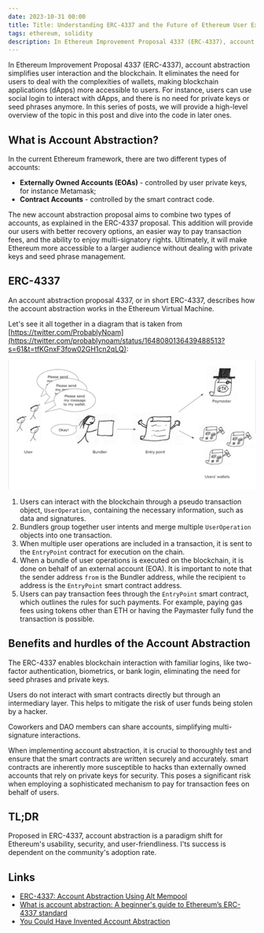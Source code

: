```yaml
---
date: 2023-10-31 00:00
title: Title: Understanding ERC-4337 and the Future of Ethereum User Experience: Account Abstraction
tags: ethereum, solidity
description: In Ethereum Improvement Proposal 4337 (ERC-4337), account abstraction simplifies user interaction and the blockchain. It eliminates the need for users to deal with the complexities of wallets, making blockchain applications (dApps) more accessible to users. For instance, users can use social login to interact with dApps, and there is no need for private keys or seed phrases anymore. In this series of posts, we will provide a high-level overview of the topic in this post and dive into the code in later ones.
---
```


In Ethereum Improvement Proposal 4337 (ERC-4337), account abstraction simplifies user interaction and the blockchain. It eliminates the need for users to deal with the complexities of wallets, making blockchain applications (dApps) more accessible to users. For instance, users can use social login to interact with dApps, and there is no need for private keys or seed phrases anymore. In this series of posts, we will provide a high-level overview of the topic in this post and dive into the code in later ones.

## What is Account Abstraction?

In the current Ethereum framework, there are two different types of accounts:

* **Externally Owned Accounts (EOAs)** - controlled by user private keys, for instance Metamask;
* **Contract Accounts** - controlled by the smart contract code.

The new account abstraction proposal aims to combine two types of accounts, as explained in the ERC-4337 proposal. This addition will provide our users with better recovery options, an easier way to pay transaction fees, and the ability to enjoy multi-signatory rights. Ultimately, it will make Ethereum more accessible to a larger audience without dealing with private keys and seed phrase management.

## ERC-4337

An account abstraction proposal 4337, or in short ERC-4337, describes how the account abstraction works in the Ethereum Virtual Machine.

Let's see it all together in a diagram that is taken from [https://twitter.com/ProbablyNoam](https://twitter.com/probablynoam/status/1648080136439488513?s=61&t=tfKGnxF3fow02GH1cn2qLQ):

![ERC-4337](/assets/account-abstraction/account-abstraction.png)

1. Users can interact with the blockchain through a pseudo transaction object, `UserOperation`, containing the necessary information, such as data and signatures.
2. Bundlers group together user intents and merge multiple `UserOperation` objects into one transaction.
3. When multiple user operations are included in a transaction, it is sent to the `EntryPoint` contract for execution on the chain.
4. When a bundle of user operations is executed on the blockchain, it is done on behalf of an external account (EOA). It is important to note that the sender address `from` is the Bundler address, while the recipient `to` address is the `EntryPoint` smart contract address.
5. Users can pay transaction fees through the `EntryPoint` smart contract, which outlines the rules for such payments. For example, paying gas fees using tokens other than ETH or having the Paymaster fully fund the transaction is possible.

## Benefits and hurdles of the Account Abstraction

The ERC-4337 enables blockchain interaction with familiar logins, like two-factor authentication, biometrics, or bank login, eliminating the need for seed phrases and private keys.

Users do not interact with smart contracts directly but through an intermediary layer. This helps to mitigate the risk of user funds being stolen by a hacker.

Coworkers and DAO members can share accounts, simplifying multi-signature interactions.

When implementing account abstraction, it is crucial to thoroughly test and ensure that the smart contracts are written securely and accurately. smart contracts are inherently more susceptible to hacks than externally owned accounts that rely on private keys for security. This poses a significant risk when employing a sophisticated mechanism to pay for transaction fees on behalf of users.

## TL;DR

Proposed in ERC-4337, account abstraction is a paradigm shift for Ethereum's usability, security, and user-friendliness. I'ts success is dependent on the community's adoption rate.

## Links

- [ERC-4337: Account Abstraction Using Alt Mempool](https://eips.ethereum.org/EIPS/eip-4337)
- [What is account abstraction: A beginner's guide to Ethereum’s ERC-4337 standard](https://cointelegraph.com/learn/account-abstraction-guide-to-ethereums-erc-4337-standard)
- [You Could Have Invented Account Abstraction](https://www.alchemy.com/blog/account-abstraction)